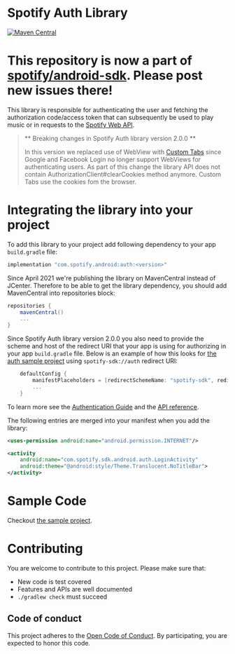 # Spotify Auth Library

[![Maven Central](https://img.shields.io/maven-central/v/com.spotify.android/auth.svg)](https://search.maven.org/search?q=g:com.spotify.android)

# This repository is now a part of [spotify/android-sdk](https://github.com/spotify/android-sdk). Please post new issues there!

This library is responsible for authenticating the user and fetching the authorization code/access token
that can subsequently be used to play music or in requests to the [Spotify Web API](https://developer.spotify.com/web-api/).

> ** Breaking changes in Spotify Auth library version 2.0.0 **
>
> In this version we replaced use of WebView with [Custom Tabs](https://developer.chrome.com/docs/android/custom-tabs/) since Google and Facebook Login no longer support WebViews for authenticating users.
> As part of this change the library API does not contain AuthorizationClient#clearCookies method anymore. Custom Tabs use the cookies fom the browser.

# Integrating the library into your project

To add this library to your project add following dependency to your app `build.gradle` file:

```gradle
implementation "com.spotify.android:auth:<version>"
```

Since April 2021 we're publishing the library on MavenCentral instead of JCenter. Therefore to be able to get the library dependency, you should add MavenCentral into repositories block:
```gradle
repositories {
    mavenCentral()
    ...
}
```

Since Spotify Auth library version 2.0.0 you also need to provide the scheme and host of the redirect URI that your app is using for authorizing in your app `build.gradle` file.
Below is an example of how this looks for [the auth sample project](auth-sample) using `spotify-sdk://auth` redirect URI:

```gradle
    defaultConfig {
        manifestPlaceholders = [redirectSchemeName: "spotify-sdk", redirectHostName: "auth"]
        ...
    }
```

To learn more see the [Authentication Guide](https://developer.spotify.com/technologies/spotify-android-sdk/android-sdk-authentication-guide/)
and the [API reference](https://spotify.github.io/android-sdk/auth-lib/docs/index.html).

The following entries are merged into your manifest when you add the library:

```xml
<uses-permission android:name="android.permission.INTERNET"/>

<activity
    android:name="com.spotify.sdk.android.auth.LoginActivity"
    android:theme="@android:style/Theme.Translucent.NoTitleBar">
</activity>
```

# Sample Code

Checkout [the sample project](auth-sample).

# Contributing

You are welcome to contribute to this project. Please make sure that:
* New code is test covered
* Features and APIs are well documented
* `./gradlew check` must succeed

## Code of conduct
This project adheres to the [Open Code of Conduct][code-of-conduct]. By participating, you are expected to honor this code.

[code-of-conduct]: https://github.com/spotify/code-of-conduct/blob/master/code-of-conduct.md

